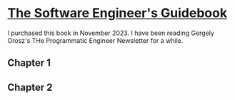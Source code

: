 # [The Software Engineer's Guidebook](https://www.engguidebook.com/)

I purchased this book in November 2023. I have been reading Gergely Orosz's THe Programmatic Engineer Newsletter for a while. 

## Chapter 1

## Chapter 2 

